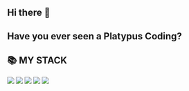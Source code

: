 ## Hi there 👋
## Have you ever seen a Platypus Coding?

<!--
**Aanatinus/Aanatinus** is a ✨ _special_ ✨ repository because its `README.md` (this file) appears on your GitHub profile.

Here are some ideas to get you started:

- 🔭 I’m currently working on ...
- 🌱 I’m currently learning ...
- 👯 I’m looking to collaborate on ...
- 🤔 I’m looking for help with ...
- 💬 Ask me about ...
- 📫 How to reach me: ...
- 😄 Pronouns: ...
- ⚡ Fun fact: ...
-->
## 📚 MY STACK

<img src="https://img.shields.io/badge/HTML5-E34F26?style=flat-square&logo=HTMLl5&logoColor=white"/> <img src="https://img.shields.io/badge/CSS3-1572B6?style=flat-square&logo=CSS3&logoColor=white"/> <img src="https://img.shields.io/badge/React-61DAFB?style=flat-square&logo=REACT&logoColor=white"/> <img src="https://img.shields.io/badge/JavaScript-F7DF1E?style=flat-square&logo=JAVASCRIPT&logoColor=white"/> 
<img src="https://img.shields.io/badge/Kotlin-7F52FF?style=flat-square&logo=kotlin&logoColor=white"/>
